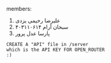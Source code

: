 
members:

1. علیرضا رحیمی یزدی
2. سبحان آرام ۴۰۳۱۱۰۶۱۴
3. پارسا عدل پرور

```
CREATE A "API" file in /server
which is the API KEY FOR OPEN_ROUTER
:)
```
